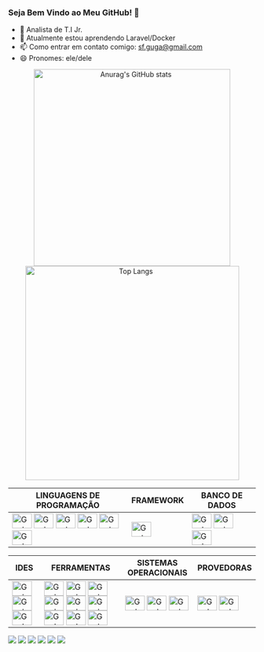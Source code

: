 ### Seja Bem Vindo ao Meu GitHub! 👋

* 🔭 Analista de T.I Jr.
* 🌱 Atualmente estou aprendendo Laravel/Docker
* 📫 Como entrar em contato comigo: sf.guga@gmail.com
* 😄 Pronomes: ele/dele

<p align="center">
  <img src="https://github-readme-stats.vercel.app/api?username=Gustafergusta&show_icons=true&theme=transparent" width="400" alt="Anurag's GitHub stats">
  <img src="https://github-readme-stats.vercel.app/api/top-langs/?username=Gustafergusta&hide_progress=true&show_icons=true&theme=transparent&line_height=2000" width="435" alt="Top Langs">
</p>

| LINGUAGENS DE PROGRAMAÇÃO | FRAMEWORK | BANCO DE DADOS |
| ------------------------- | --------- | -------------- |
| <div style="display: inline_block"><img alt="Gusta-C#" height="30" width="40" src="https://cdn.jsdelivr.net/gh/devicons/devicon@latest/icons/csharp/csharp-original.svg"> <!-- C# --> <img alt="Gusta-VBA" height="30" width="40" src="https://cdn.jsdelivr.net/gh/devicons/devicon@latest/icons/visualbasic/visualbasic-original.svg"> <!-- VBA --> <img alt="Gusta-HTML" height="30" width="40" src="https://cdn.jsdelivr.net/gh/devicons/devicon@latest/icons/html5/html5-original.svg"> <!-- HTML --> <img alt="Gusta-CSS" height="30" width="40" src="https://cdn.jsdelivr.net/gh/devicons/devicon@latest/icons/css3/css3-original.svg"> <!-- CSS --> <img alt="Gusta-JS" height="30" width="40" src="https://cdn.jsdelivr.net/gh/devicons/devicon@latest/icons/javascript/javascript-original.svg"> <!-- JS --> <img alt="Gusta-PHP" height="30" width="40" src="https://cdn.jsdelivr.net/gh/devicons/devicon@latest/icons/php/php-original.svg"> <!-- PHP --></div> | <div style="display: inline_block"><img alt="Gusta-Bootstrap" height="30" width="40" src="https://cdn.jsdelivr.net/gh/devicons/devicon@latest/icons/bootstrap/bootstrap-original.svg"> <!-- BOOTSTRAP --></div> | <div style="display: inline_block"><img alt="Gusta-MYSQL" height="30" width="40" src="https://cdn.jsdelivr.net/gh/devicons/devicon@latest/icons/mysql/mysql-original.svg"> <!-- MY SQL --> <img alt="Gusta-SQLServer" height="30" width="40" src="https://cdn.jsdelivr.net/gh/devicons/devicon@latest/icons/microsoftsqlserver/microsoftsqlserver-original.svg"> <!-- SQL SERVER --> <img alt="Gusta-Postgresql" height="30" width="40" src="https://cdn.jsdelivr.net/gh/devicons/devicon@latest/icons/postgresql/postgresql-original.svg"> <!-- POSTGRESQL --> </div> |


| IDES | FERRAMENTAS | SISTEMAS OPERACIONAIS | PROVEDORAS |
|------|-------------|-----------------------|------------|
| <div style="display: inline_block"><img align="center" alt="Gusta-VSCode" height="30" width="40" src="https://cdn.jsdelivr.net/gh/devicons/devicon@latest/icons/vscode/vscode-original.svg"> <!-- VS CODE --> <img align="center" alt="Gusta-VSStudio" height="30" width="40" src="https://cdn.jsdelivr.net/gh/devicons/devicon@latest/icons/visualstudio/visualstudio-original.svg"> <!-- VS STUDIO --> <img align="center" alt="Gusta-MySQLWorkbanch" height="30" width="40" src=""> <!-- MYSQL WORKBANCH --></div> | <div style="display: inline_block"><img align="center" alt="Gusta-GIT" height="30" width="40" src="https://cdn.jsdelivr.net/gh/devicons/devicon@latest/icons/git/git-original.svg"> <!-- GIT --> <img align="center" alt="Gusta-GLPI" height="30" width="40" src=""> <!-- GLPI --> <img align="center" alt="Gusta-MatrixSynapse" height="30" width="40" src=""> <!-- MATRIX SYNAPSE --> <img align="center" alt="Gusta-Photoshop" height="30" width="40" src="https://cdn.jsdelivr.net/gh/devicons/devicon@latest/icons/photoshop/photoshop-original.svg"> <!-- PHOTOSHOP --> <img align="center" alt="Gusta-VirtualBox" height="30" width="40" src=""> <!-- VIRTUAL BOX --> <img align="center" alt="Gusta-Docker" height="30" width="40" src="https://cdn.jsdelivr.net/gh/devicons/devicon@latest/icons/docker/docker-original.svg"> <!-- DOCKER APRENDENDO --> <img align="center" alt="Gusta-Laravel" height="30" width="40" src="https://cdn.jsdelivr.net/gh/devicons/devicon@latest/icons/laravel/laravel-original.svg"> <!-- LARAVEL APRENDENDO --> <img align="center" alt="Gusta-LookerStudio" height="30" width="40" src=""> <!-- LOOKER STUDIO --> <img align="center" alt="Gusta-PowerBI" height="30" width="40" src=""> <!-- POWER B.I. --></div> | <div style="display: inline_block"><img align="center" alt="Gusta-Windows" height="30" width="40" src="https://cdn.jsdelivr.net/gh/devicons/devicon@latest/icons/windows11/windows11-original.svg"> <!-- WINDOWS --> <img align="center" alt="Gusta-Ubuntu" height="30" width="40" src="https://cdn.jsdelivr.net/gh/devicons/devicon@latest/icons/ubuntu/ubuntu-original.svg"> <!-- UBUNTU --> <img align="center" alt="Gusta-Proxmox" height="30" width="40" src=""> <!-- PROXMOX --></div> | <div style="display: inline_block"><img align="center" alt="Gusta-Locaweb" height="30" width="40" src=""> <!-- LOCAWEB --> <img align="center" alt="Gusta-Hostgator" height="30" width="40" src=""> <!-- HOSTGATOR --></div> |



<!-- REDES SOCIAIS -->
<div> 
  <a href="https://www.youtube.com/channel/UC_-uuuZbY0AAt9CViNzvc-Q" target="_blank"><img src="https://img.shields.io/badge/YouTube-FF0000?style=for-the-badge&logo=youtube&logoColor=white" target="_blank"></a>
  <a href="https://instagram.com/rafaballerini" target="_blank"><img src="https://img.shields.io/badge/-Instagram-%23E4405F?style=for-the-badge&logo=instagram&logoColor=white" target="_blank"></a>
 	<a href="https://www.twitch.tv/rafaballerinii" target="_blank"><img src="https://img.shields.io/badge/Twitch-9146FF?style=for-the-badge&logo=twitch&logoColor=white" target="_blank"></a>
  <a href="https://discord.gg/wagxzStdcR" target="_blank"><img src="https://img.shields.io/badge/Discord-7289DA?style=for-the-badge&logo=discord&logoColor=white" target="_blank"></a> 
  <a href = "mailto:contatorafaballerini@gmail.com"><img src="https://img.shields.io/badge/-Gmail-%23333?style=for-the-badge&logo=gmail&logoColor=white" target="_blank"></a>
  <a href="https://www.linkedin.com/in/rafaella-ballerini-45875016a" target="_blank"><img src="https://img.shields.io/badge/-LinkedIn-%230077B5?style=for-the-badge&logo=linkedin&logoColor=white" target="_blank"></a> 
</div>




